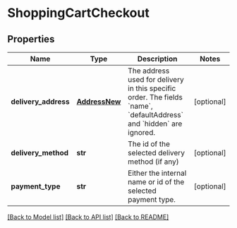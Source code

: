 # ShoppingCartCheckout

## Properties
Name | Type | Description | Notes
------------ | ------------- | ------------- | -------------
**delivery_address** | [**AddressNew**](AddressNew.md) | The address used for delivery in this specific order. The fields &#x60;name&#x60;, &#x60;defaultAddress&#x60; and &#x60;hidden&#x60; are ignored.  | [optional] 
**delivery_method** | **str** | The id of the selected delivery method (if any)   | [optional] 
**payment_type** | **str** | Either the internal name or id of the selected payment type.  | [optional] 

[[Back to Model list]](../README.md#documentation-for-models) [[Back to API list]](../README.md#documentation-for-api-endpoints) [[Back to README]](../README.md)


